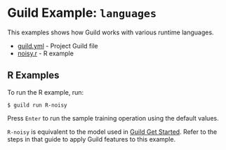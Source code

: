# Guild Example: `languages`

This examples shows how Guild works with various runtime languages.

- [guild.yml](guild.yml) - Project Guild file
- [noisy.r](noisy.r) - R example

## R Examples

To run the R example, run:

    $ guild run R-noisy

Press `Enter` to run the sample training operation using the default
values.

`R-noisy` is equivalent to the model used in [Guild Get
Started](https://guild.ai/docs/start/). Refer to the steps in that guide to
apply Guild features to this example.
